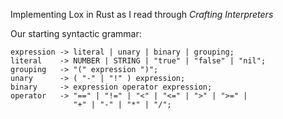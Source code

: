 Implementing Lox in Rust as I read through *Crafting Interpreters*

Our starting syntactic grammar:
```
expression -> literal | unary | binary | grouping;
literal    -> NUMBER | STRING | "true" | "false" | "nil";
grouping   -> "(" expression ")";
unary      -> ( "-" | "!" ) expression;
binary     -> expression operator expression;
operator   -> "==" | "!=" | "<" | "<=" | ">" | ">=" |
			  "+" | "-" | "*" | "/";
```
